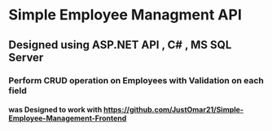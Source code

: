 # Simple Employee Managment API

## Designed using ASP.NET API , C# , MS SQL Server

### Perform CRUD operation on Employees with Validation on each field

#### was Designed to work with https://github.com/JustOmar21/Simple-Employee-Management-Frontend
